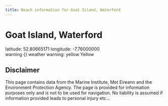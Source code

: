```yaml
---
title: Beach information for Goat Island, Waterford
---
```

# Goat Island, Waterford 

<div class="location-info">latitude: 52.80665171 longitude: -7.76000000</div>
<div class="met-eireann-warnings"><span class="material-icons {}-warning">warning</span>&nbsp;{} weather warning: yellow Yellow&nbsp;</div>
<div></div>

## Disclaimer

This page contains data from the Marine Institute, 
Met Eireann and the Environment Protection Agency. The page is provided for
information purposes only and is not to be used for navigation. No liability 
is assumed if information provided leads to personal injury etc...